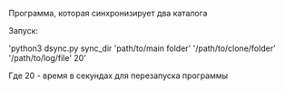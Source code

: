 Программа, которая синхронизирует два каталога

Запуск:


'python3 dsync.py sync_dir 'path/to/main folder' '/path/to/clone/folder' '/path/to/log/file' 20'


Где 20 - время в секундах для перезапуска программы